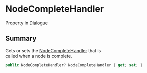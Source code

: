 # NodeCompleteHandler

Property in [Dialogue](yarn.dialogue.md)

## Summary

Gets or sets the [NodeCompleteHandler](yarn.nodecompletehandler.md) that is\
called when a node is complete.

```csharp
public NodeCompleteHandler? NodeCompleteHandler { get; set; }
```
